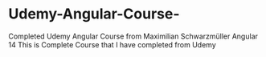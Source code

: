 # Udemy-Angular-Course-
Completed Udemy Angular Course from Maximilian Schwarzmüller Angular 14
This is Complete Course that I have completed from Udemy

